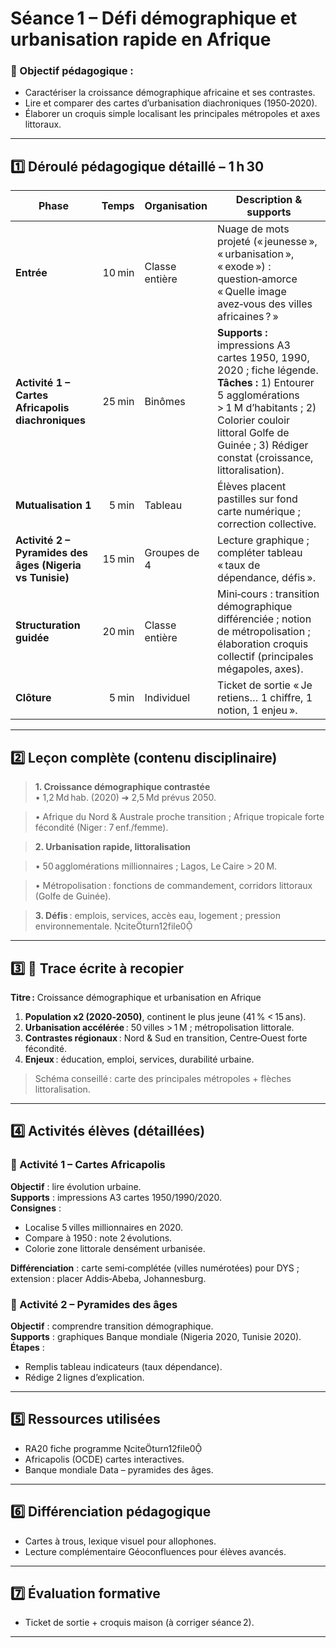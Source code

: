 
# Séance 1 – Défi démographique et urbanisation rapide en Afrique

### 🎯 Objectif pédagogique :
- Caractériser la croissance démographique africaine et ses contrastes.
- Lire et comparer des cartes d’urbanisation diachroniques (1950‑2020).
- Élaborer un croquis simple localisant les principales métropoles et axes littoraux.

---

## **1️⃣ Déroulé pédagogique détaillé – 1 h 30**

| Phase | Temps | Organisation | Description & supports |
|-------|------:|--------------|-------------------------|
| **Entrée** | 10 min | Classe entière | Nuage de mots projeté (« jeunesse », « urbanisation », « exode ») : question‑amorce « Quelle image avez‑vous des villes africaines ? » |
| **Activité 1 – Cartes Africapolis diachroniques** | 25 min | Binômes | **Supports :** impressions A3 cartes 1950, 1990, 2020 ; fiche légende. <br/>**Tâches :** 1) Entourer 5 agglomérations > 1 M d’habitants ; 2) Colorier couloir littoral Golfe de Guinée ; 3) Rédiger constat (croissance, littoralisation). |
| **Mutualisation 1** | 5 min | Tableau | Élèves placent pastilles sur fond carte numérique ; correction collective. |
| **Activité 2 – Pyramides des âges (Nigeria vs Tunisie)** | 15 min | Groupes de 4 | Lecture graphique ; compléter tableau « taux de dépendance, défis ». |
| **Structuration guidée** | 20 min | Classe entière | Mini‑cours : transition démographique différenciée ; notion de métropolisation ; élaboration croquis collectif (principales mégapoles, axes). |
| **Clôture** | 5 min | Individuel | Ticket de sortie « Je retiens… 1 chiffre, 1 notion, 1 enjeu ». |

---

## **2️⃣ Leçon complète (contenu disciplinaire)**

> **1. Croissance démographique contrastée**  
> • 1,2 Md hab. (2020) ➔ 2,5 Md prévus 2050.  

> • Afrique du Nord & Australe proche transition ; Afrique tropicale forte fécondité (Niger : 7 enf./femme).  

> **2. Urbanisation rapide, littoralisation**  

> • 50 agglomérations millionnaires ; Lagos, Le Caire > 20 M.  

> • Métropolisation : fonctions de commandement, corridors littoraux (Golfe de Guinée).  

> **3. Défis** : emplois, services, accès eau, logement ; pression environnementale. citeturn12file0

---

## **3️⃣ 📝 Trace écrite à recopier**

**Titre :** Croissance démographique et urbanisation en Afrique

1. **Population x2 (2020‑2050)**, continent le plus jeune (41 % < 15 ans).  
2. **Urbanisation accélérée** : 50 villes > 1 M ; métropolisation littorale.  
3. **Contrastes régionaux** : Nord & Sud en transition, Centre‑Ouest forte fécondité.  
4. **Enjeux** : éducation, emploi, services, durabilité urbaine.

> Schéma conseillé : carte des principales métropoles + flèches littoralisation.

---

## **4️⃣ Activités élèves (détaillées)**

### 🔶 Activité 1 – Cartes Africapolis
**Objectif** : lire évolution urbaine.  
**Supports** : impressions A3 cartes 1950/1990/2020.  
**Consignes** :  
- Localise 5 villes millionnaires en 2020.  
- Compare à 1950 : note 2 évolutions.  
- Colorie zone littorale densément urbanisée.

**Différenciation** : carte semi‑complétée (villes numérotées) pour DYS ; extension : placer Addis‑Abeba, Johannesburg.

### 🔶 Activité 2 – Pyramides des âges
**Objectif** : comprendre transition démographique.  
**Supports** : graphiques Banque mondiale (Nigeria 2020, Tunisie 2020).  
**Étapes** :  
- Remplis tableau indicateurs (taux dépendance).  
- Rédige 2 lignes d’explication.

---

## **5️⃣ Ressources utilisées**

- RA20 fiche programme citeturn12file0  
- Africapolis (OCDE) cartes interactives.  
- Banque mondiale Data – pyramides des âges.

---

## **6️⃣ Différenciation pédagogique**

- Cartes à trous, lexique visuel pour allophones.  
- Lecture complémentaire Géoconfluences pour élèves avancés.

---

## **7️⃣ Évaluation formative**

- Ticket de sortie + croquis maison (à corriger séance 2).

---
